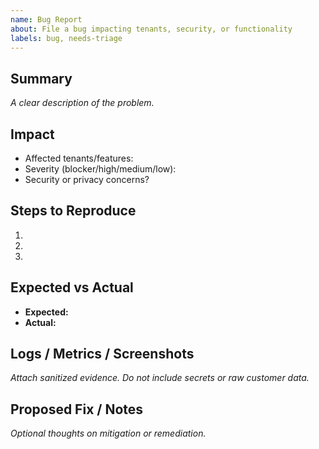 ```yaml
---
name: Bug Report
about: File a bug impacting tenants, security, or functionality
labels: bug, needs-triage
---
```


## Summary

_A clear description of the problem._

## Impact
- Affected tenants/features:
- Severity (blocker/high/medium/low):
- Security or privacy concerns?

## Steps to Reproduce
1. 
2. 
3. 

## Expected vs Actual
- **Expected:** 
- **Actual:** 

## Logs / Metrics / Screenshots
_Attach sanitized evidence. Do not include secrets or raw customer data._

## Proposed Fix / Notes
_Optional thoughts on mitigation or remediation._